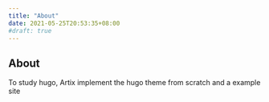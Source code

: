 ```yaml
---
title: "About"
date: 2021-05-25T20:53:35+08:00
#draft: true
---
```


## About


To study hugo, Artix implement the hugo theme from scratch and a example site





